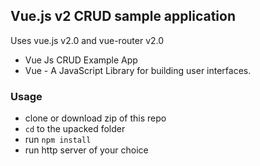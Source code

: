 ## Vue.js v2 CRUD sample application

Uses vue.js v2.0 and vue-router v2.0

- Vue Js CRUD Example App
- Vue - A JavaScript Library for building user interfaces.

### Usage

- clone or download zip of this repo
- `cd` to the upacked folder
- run `npm install`
- run http server of your choice
